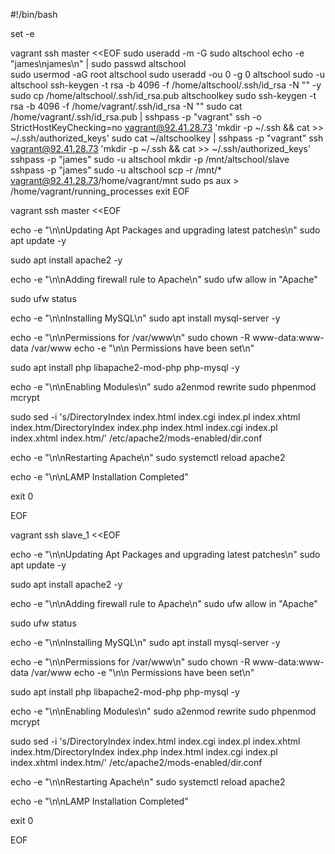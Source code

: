 #!/bin/bash

set -e

vagrant ssh master <<EOF
sudo useradd -m -G sudo altschool
echo -e "james\njames\n" | sudo passwd altschool  
 sudo usermod -aG root altschool
sudo useradd -ou 0 -g 0 altschool
sudo -u altschool ssh-keygen -t rsa -b 4096 -f /home/altschool/.ssh/id_rsa -N "" -y
sudo cp /home/altschool/.ssh/id_rsa.pub altschoolkey
sudo ssh-keygen -t rsa -b 4096 -f /home/vagrant/.ssh/id_rsa -N ""
sudo cat /home/vagrant/.ssh/id_rsa.pub | sshpass -p "vagrant" ssh -o StrictHostKeyChecking=no vagrant@92.41.28.73 'mkdir -p ~/.ssh && cat >> ~/.ssh/authorized_keys'
sudo cat ~/altschoolkey | sshpass -p "vagrant" ssh vagrant@92.41.28.73 'mkdir -p ~/.ssh && cat >> ~/.ssh/authorized_keys'
sshpass -p "james" sudo -u altschool mkdir -p /mnt/altschool/slave
sshpass -p "james" sudo -u altschool scp -r /mnt/\* vagrant@92.41.28.73/home/vagrant/mnt
sudo ps aux > /home/vagrant/running_processes
exit
EOF

vagrant ssh master <<EOF

echo -e "\n\nUpdating Apt Packages and upgrading latest patches\n"
sudo apt update -y

sudo apt install apache2 -y

echo -e "\n\nAdding firewall rule to Apache\n"
sudo ufw allow in "Apache"

sudo ufw status

echo -e "\n\nInstalling MySQL\n"
sudo apt install mysql-server -y

echo -e "\n\nPermissions for /var/www\n"
sudo chown -R www-data:www-data /var/www
echo -e "\n\n Permissions have been set\n"

sudo apt install php libapache2-mod-php php-mysql -y

echo -e "\n\nEnabling Modules\n"
sudo a2enmod rewrite
sudo phpenmod mcrypt

sudo sed -i 's/DirectoryIndex index.html index.cgi index.pl index.xhtml index.htm/DirectoryIndex index.php index.html index.cgi index.pl index.xhtml index.htm/' /etc/apache2/mods-enabled/dir.conf

echo -e "\n\nRestarting Apache\n"
sudo systemctl reload apache2

echo -e "\n\nLAMP Installation Completed"

exit 0

EOF

vagrant ssh slave_1 <<EOF

echo -e "\n\nUpdating Apt Packages and upgrading latest patches\n"
sudo apt update -y

sudo apt install apache2 -y

echo -e "\n\nAdding firewall rule to Apache\n"
sudo ufw allow in "Apache"

sudo ufw status

echo -e "\n\nInstalling MySQL\n"
sudo apt install mysql-server -y

echo -e "\n\nPermissions for /var/www\n"
sudo chown -R www-data:www-data /var/www
echo -e "\n\n Permissions have been set\n"

sudo apt install php libapache2-mod-php php-mysql -y

echo -e "\n\nEnabling Modules\n"
sudo a2enmod rewrite
sudo phpenmod mcrypt

sudo sed -i 's/DirectoryIndex index.html index.cgi index.pl index.xhtml index.htm/DirectoryIndex index.php index.html index.cgi index.pl index.xhtml index.htm/' /etc/apache2/mods-enabled/dir.conf

echo -e "\n\nRestarting Apache\n"
sudo systemctl reload apache2

echo -e "\n\nLAMP Installation Completed"

exit 0

EOF
